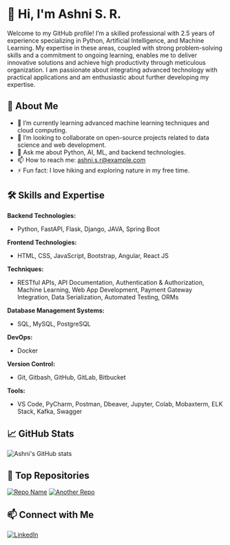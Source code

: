 # 👋 Hi, I'm Ashni S. R.

Welcome to my GitHub profile! I’m a skilled professional with 2.5 years of experience specializing in Python, Artificial Intelligence, and Machine Learning. My expertise in these areas, coupled with strong problem-solving skills and a commitment to ongoing learning, enables me to deliver innovative solutions and achieve high productivity through meticulous organization. I am passionate about integrating advanced technology with practical applications and am enthusiastic about further developing my expertise.

## 🚀 About Me

- 🌱 I’m currently learning advanced machine learning techniques and cloud computing.
- 👯 I’m looking to collaborate on open-source projects related to data science and web development.
- 💬 Ask me about Python, AI, ML, and backend technologies.
- 📫 How to reach me: [ashni.s.r@example.com](mailto:ashni.s.r@example.com)
- ⚡ Fun fact: I love hiking and exploring nature in my free time.

## 🛠️ Skills and Expertise

**Backend Technologies:**
- Python, FastAPI, Flask, Django, JAVA, Spring Boot

**Frontend Technologies:**
- HTML, CSS, JavaScript, Bootstrap, Angular, React JS

**Techniques:**
- RESTful APIs, API Documentation, Authentication & Authorization, Machine Learning, Web App Development, Payment Gateway Integration, Data Serialization, Automated Testing, ORMs

**Database Management Systems:**
- SQL, MySQL, PostgreSQL

**DevOps:**
- Docker

**Version Control:**
- Git, Gitbash, GitHub, GitLab, Bitbucket

**Tools:**
- VS Code, PyCharm, Postman, Dbeaver, Jupyter, Colab, Mobaxterm, ELK Stack, Kafka, Swagger

## 📈 GitHub Stats

![Ashni's GitHub stats](https://github-readme-stats.vercel.app/api?username=ashni-s-r&show_icons=true&theme=radical)

## 🌟 Top Repositories

[![Repo Name](https://github-readme-stats.vercel.app/api/pin/?username=ashni-s-r&repo=repo-name&theme=radical)](https://github.com/SRAshni/mangalya)
[![Another Repo](https://github-readme-stats.vercel.app/api/pin/?username=ashni-s-r&repo=another-repo&theme=radical)](https://github.com/ashni-s-r/adp-ui)

## 📫 Connect with Me

[![LinkedIn](https://img.shields.io/badge/-LinkedIn-0A66C2?style=flat&logo=LinkedIn&logoColor=white)](https://www.linkedin.com/in/ashni-s-r)
